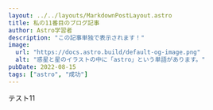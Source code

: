 ```yaml
---
layout: ../../layouts/MarkdownPostLayout.astro
title: 私の11番目のブログ記事
author: Astro学習者
description: "この記事単独で表示されます！"
image:
  url: "https://docs.astro.build/default-og-image.png"
  alt: "惑星と星のイラストの中に「astro」という単語があります。"
pubDate: 2022-08-15
tags: ["astro", "成功"]
---
```

テスト11